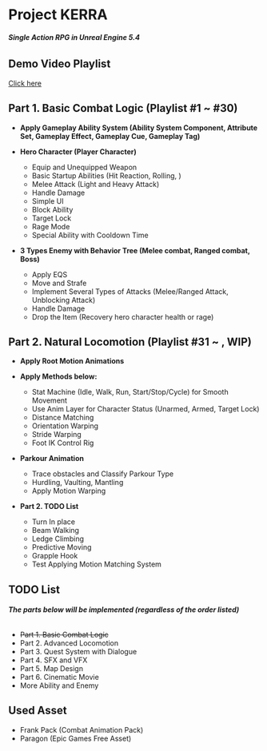 # Project KERRA
###### **Single Action RPG in Unreal Engine 5.4**


## Demo Video Playlist
[Click here](https://www.youtube.com/playlist?list=PLnRVH8DOZjpCfgwP6utJZ5F0EutKy8rsI)

## Part 1. Basic Combat Logic (Playlist #1 ~ #30)
* **Apply Gameplay Ability System (Ability System Component, Attribute Set, Gameplay Effect, Gameplay Cue, Gameplay Tag)**  


* **Hero Character (Player Character)**  
  * Equip and Unequipped Weapon
  * Basic Startup Abilities (Hit Reaction, Rolling, )
  * Melee Attack (Light and Heavy Attack)
  * Handle Damage
  * Simple UI
  * Block Ability
  * Target Lock
  * Rage Mode
  * Special Ability with Cooldown Time
  

* **3 Types Enemy with Behavior Tree (Melee combat, Ranged combat, Boss)**
  * Apply EQS
  * Move and Strafe
  * Implement Several Types of Attacks (Melee/Ranged Attack, Unblocking Attack)
  * Handle Damage
  * Drop the Item (Recovery hero character health or rage)
  
## Part 2. Natural Locomotion (Playlist #31 ~ , WIP)
* **Apply Root Motion Animations**


* **Apply Methods below:**
  * Stat Machine (Idle, Walk, Run, Start/Stop/Cycle) for Smooth Movement
  * Use Anim Layer for Character Status (Unarmed, Armed, Target Lock)
  * Distance Matching
  * Orientation Warping
  * Stride Warping
  * Foot IK Control Rig


* **Parkour Animation**
  * Trace obstacles and Classify Parkour Type
  * Hurdling, Vaulting, Mantling
  * Apply Motion Warping


* **Part 2. TODO List**
  * Turn In place
  * Beam Walking
  * Ledge Climbing
  * Predictive Moving
  * Grapple Hook
  * Test Applying Motion Matching System




## TODO List
###### **The parts below will be implemented (regardless of the order listed)**
* ~~Part 1. Basic Combat Logic~~
* Part 2. Advanced Locomotion
* Part 3. Quest System with Dialogue
* Part 4. SFX and VFX
* Part 5. Map Design
* Part 6. Cinematic Movie
* More Ability and Enemy

## Used Asset
* Frank Pack (Combat Animation Pack)
* Paragon (Epic Games Free Asset)

